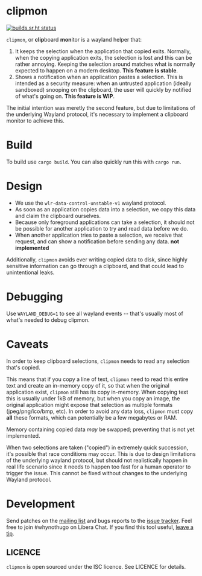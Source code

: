 clipmon
=======

[![builds.sr.ht status](https://builds.sr.ht/~whynothugo/clipmon/commits/.build.yml.svg)](https://builds.sr.ht/~whynothugo/clipmon/commits/.build.yml?)

`clipmon`, or **clip**board **mon**itor is a wayland helper that:

1. It keeps the selection when the application that copied exits. Normally,
   when the copying application exits, the selection is lost and this can be
   rather annoying. Keeping the selection around matches what is normally
   expected to happen on a modern desktop. **This feature is stable**.
2. Shows a notification when an application pastes a selection. This is
   intended as a security measure: when an untrusted application (ideally
   sandboxed) snooping on the clipboard, the user will quickly by notified of
   what's going on. **This feature is WIP**.

The initial intention was meretly the second feature, but due to limitations of
the underlying Wayland protocol, it's necessary to implement a clipboard
monitor to achieve this.

# Build

To build use `cargo build`. You can also quickly run this with `cargo run`.

# Design

- We use the `wlr-data-control-unstable-v1` wayland protocol.
- As soon as an application copies data into a selection, we copy this data and
  claim the clipboard ourselves.
- Because only foreground applications can take a selection, it should not be
  possible for another application to try and read data before we do.
- When another application tries to paste a selection, we receive that
  request, and can show a notification before sending any data. **not
  implemented**

Additionally, `clipmon` avoids ever writing copied data to disk, since highly
sensitive information can go through a clipboard, and that could lead to
unintentional leaks.

# Debugging

Use `WAYLAND_DEBUG=1` to see all wayland events -- that's usually most of
what's needed to debug clipmon.

# Caveats

In order to keep clipboard selections, `clipmon` needs to read any selection
that's copied.

This means that if you copy a line of text, `clipmon` need to read this entire
text and create an in-memory copy of it, so that when the original application
exist, `clipmon` still has its copy in-memory. When copying text this is
usually under 1kB of memory, but when you copy an image, the original
application might expose that selection as multiple formats (jpeg/png/ico/bmp,
etc). In order to avoid any data loss, `clipmon` must copy **all** these
formats, which can potentially be a few megabytes or RAM.

Memory containing copied data _may_ be swapped; preventing that is not
yet implemented.

When two selections are taken ("copied") in extremely quick succession, it's
possible that race conditions may occur. This is due to design limitations of
the underlying wayland protocol, but should not realistically happen in real
life scenario since it needs to happen too fast for a human operator to trigger
the issue. This cannot be fixed without changes to the underlying Wayland
protocol.

# Development

Send patches on the [mailing list] and bugs reports to the [issue tracker].
Feel free to join #whynothugo on Libera Chat. If you find this tool useful,
[leave a tip].

[mailing list]: https://lists.sr.ht/~whynothugo/public-inbox
[issue tracker]: https://todo.sr.ht/~whynothugo/clipmon
[leave a tip]: https://ko-fi.com/whynothugo

LICENCE
-------

`clipmon` is open sourced under the ISC licence. See LICENCE for details.
